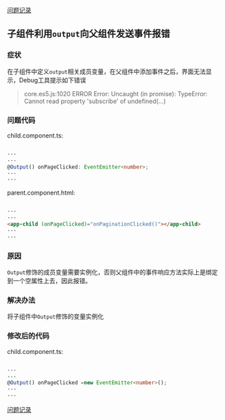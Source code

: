 [问题记录](../README.md)


## 子组件利用```output```向父组件发送事件报错

### 症状

在子组件中定义```output```相关成员变量，在父组件中添加事件之后，界面无法显示，Debug工具提示如下错误

> core.es5.js:1020 ERROR Error: Uncaught (in promise): TypeError: Cannot read property 'subscribe' of undefined(…)

### 问题代码

child.component.ts:
```ts

···
···
@Output() onPageClicked: EventEmitter<number>;
···
···

```

parent.component.html:
```html

···
···
<app-child (onPageClicked)="onPaginationClicked()"></app-child>
···
···

```

### 原因

```Output```修饰的成员变量需要实例化，否则父组件中的事件响应方法实际上是绑定到一个空属性上去，因此报错。

### 解决办法

将子组件中```Output```修饰的变量实例化

### 修改后的代码

child.component.ts:
```ts

···
···
@Output() onPageClicked =new EventEmitter<number>();
···
···
```


[问题记录](../README.md)